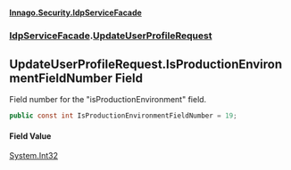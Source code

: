 #### [Innago\.Security\.IdpServiceFacade](../../index.md 'index')
### [IdpServiceFacade](../index.md 'IdpServiceFacade').[UpdateUserProfileRequest](index.md 'IdpServiceFacade\.UpdateUserProfileRequest')

## UpdateUserProfileRequest\.IsProductionEnvironmentFieldNumber Field

Field number for the "isProductionEnvironment" field\.

```csharp
public const int IsProductionEnvironmentFieldNumber = 19;
```

#### Field Value
[System\.Int32](https://learn.microsoft.com/en-us/dotnet/api/system.int32 'System\.Int32')